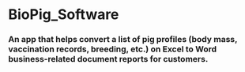 # BioPig_Software
### An app that helps convert a list of pig profiles (body mass, vaccination records, breeding, etc.) on Excel to Word business-related document reports for customers.
